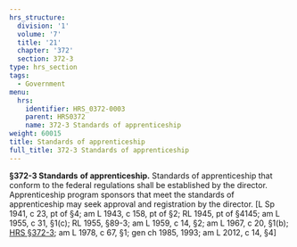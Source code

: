```yaml
---
hrs_structure:
  division: '1'
  volume: '7'
  title: '21'
  chapter: '372'
  section: 372-3
type: hrs_section
tags:
  - Government
menu:
  hrs:
    identifier: HRS_0372-0003
    parent: HRS0372
    name: 372-3 Standards of apprenticeship
weight: 60015
title: Standards of apprenticeship
full_title: 372-3 Standards of apprenticeship
---
```

**§372-3 Standards** **of apprenticeship.** Standards of apprenticeship that conform to the federal regulations shall be established by the director. Apprenticeship program sponsors that meet the standards of apprenticeship may seek approval and registration by the director. [L Sp 1941, c 23, pt of §4; am L 1943, c 158, pt of §2; RL 1945, pt of §4145; am L 1955, c 31, §1(c); RL 1955, §89-3; am L 1959, c 14, §2; am L 1967, c 20, §1(b); [HRS §372-3](/title-21/chapter-372/section-372-3/); am L 1978, c 67, §1; gen ch 1985, 1993; am L 2012, c 14, §4]
